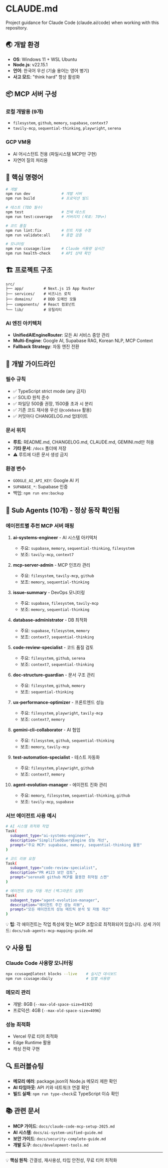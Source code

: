 # CLAUDE.md

Project guidance for Claude Code (claude.ai/code) when working with this repository.

## 🌏 개발 환경

- **OS**: Windows 11 + WSL Ubuntu
- **Node.js**: v22.15.1
- **언어**: 한국어 우선 (기술 용어는 영어 병기)
- **사고 모드**: "think hard" 항상 활성화

## 📦 MCP 서버 구성

### 로컬 개발용 (9개)

- `filesystem`, `github`, `memory`, `supabase`, `context7`
- `tavily-mcp`, `sequential-thinking`, `playwright`, `serena`

### GCP VM용

- AI 어시스턴트 전용 (파일시스템 MCP만 구현)
- 자연어 질의 처리용

## 🚀 핵심 명령어

```bash
# 개발
npm run dev              # 개발 서버
npm run build            # 프로덕션 빌드

# 테스트 (TDD 필수)
npm test                 # 전체 테스트
npm run test:coverage    # 커버리지 (목표: 70%+)

# 코드 품질
npm run lint:fix         # 린트 자동 수정
npm run validate:all     # 종합 검증

# 모니터링
npm run ccusage:live     # Claude 사용량 실시간
npm run health-check     # API 상태 확인
```

## 🏗️ 프로젝트 구조

```
src/
├── app/         # Next.js 15 App Router
├── services/    # 비즈니스 로직
├── domains/     # DDD 도메인 모듈
├── components/  # React 컴포넌트
└── lib/         # 유틸리티
```

### AI 엔진 아키텍처

- **UnifiedAIEngineRouter**: 모든 AI 서비스 중앙 관리
- **Multi-Engine**: Google AI, Supabase RAG, Korean NLP, MCP Context
- **Fallback Strategy**: 자동 엔진 전환

## 📝 개발 가이드라인

### 필수 규칙

- ✅ TypeScript strict mode (any 금지)
- ✅ SOLID 원칙 준수
- ✅ 파일당 500줄 권장, 1500줄 초과 시 분리
- ✅ 기존 코드 재사용 우선 (`@codebase` 활용)
- ✅ 커밋마다 CHANGELOG.md 업데이트

### 문서 위치

- **루트**: README.md, CHANGELOG.md, CLAUDE.md, GEMINI.md만 허용
- **기타 문서**: `/docs` 폴더에 저장
- ⚠️ 루트에 다른 문서 생성 금지

### 환경 변수

- `GOOGLE_AI_API_KEY`: Google AI 키
- `SUPABASE_*`: Supabase 인증
- 백업: `npm run env:backup`

## 🤖 Sub Agents (10개) - 정상 동작 확인됨

### 에이전트별 추천 MCP 서버 매핑

1. **ai-systems-engineer** - AI 시스템 아키텍처
   - 주요: `supabase`, `memory`, `sequential-thinking`, `filesystem`
   - 보조: `tavily-mcp`, `context7`

2. **mcp-server-admin** - MCP 인프라 관리
   - 주요: `filesystem`, `tavily-mcp`, `github`
   - 보조: `memory`, `sequential-thinking`

3. **issue-summary** - DevOps 모니터링
   - 주요: `supabase`, `filesystem`, `tavily-mcp`
   - 보조: `memory`, `sequential-thinking`

4. **database-administrator** - DB 최적화
   - 주요: `supabase`, `filesystem`, `memory`
   - 보조: `context7`, `sequential-thinking`

5. **code-review-specialist** - 코드 품질 검토
   - 주요: `filesystem`, `github`, `serena`
   - 보조: `context7`, `sequential-thinking`

6. **doc-structure-guardian** - 문서 구조 관리
   - 주요: `filesystem`, `github`, `memory`
   - 보조: `sequential-thinking`

7. **ux-performance-optimizer** - 프론트엔드 성능
   - 주요: `filesystem`, `playwright`, `tavily-mcp`
   - 보조: `context7`, `memory`

8. **gemini-cli-collaborator** - AI 협업
   - 주요: `filesystem`, `github`, `sequential-thinking`
   - 보조: `memory`, `tavily-mcp`

9. **test-automation-specialist** - 테스트 자동화
   - 주요: `filesystem`, `playwright`, `github`
   - 보조: `context7`, `memory`

10. **agent-evolution-manager** - 에이전트 진화 관리
    - 주요: `memory`, `filesystem`, `sequential-thinking`, `github`
    - 보조: `tavily-mcp`, `supabase`

### 서브 에이전트 사용 예시

```bash
# AI 시스템 최적화 작업
Task(
  subagent_type="ai-systems-engineer",
  description="SimplifiedQueryEngine 성능 개선",
  prompt="주요 MCP: supabase, memory, sequential-thinking 활용"
)

# 코드 리뷰 요청
Task(
  subagent_type="code-review-specialist",
  description="PR #123 보안 검토",
  prompt="serena와 github MCP를 활용한 취약점 스캔"
)

# 에이전트 성능 자동 개선 (백그라운드 실행)
Task(
  subagent_type="agent-evolution-manager",
  description="에이전트 주간 성능 리뷰",
  prompt="모든 에이전트의 성능 메트릭 분석 및 자동 개선"
)
```

💡 **팁**: 각 에이전트는 작업 특성에 맞는 MCP 조합으로 최적화되어 있습니다.
상세 가이드: `docs/sub-agents-mcp-mapping-guide.md`

## 💡 사용 팁

### Claude Code 사용량 모니터링

```bash
npx ccusage@latest blocks --live    # 실시간 대시보드
npm run ccusage:daily               # 일별 사용량
```

### 메모리 관리

- 개발: 8GB (`--max-old-space-size=8192`)
- 프로덕션: 4GB (`--max-old-space-size=4096`)

### 성능 최적화

- Vercel 무료 티어 최적화
- Edge Runtime 활용
- 캐싱 전략 구현

## 🔍 트러블슈팅

- **메모리 에러**: package.json의 Node.js 메모리 제한 확인
- **AI 타임아웃**: API 키와 네트워크 연결 확인
- **빌드 실패**: `npm run type-check`로 TypeScript 이슈 확인

## 📚 관련 문서

- **MCP 가이드**: `docs/claude-code-mcp-setup-2025.md`
- **AI 시스템**: `docs/ai-system-unified-guide.md`
- **보안 가이드**: `docs/security-complete-guide.md`
- **개발 도구**: `docs/development-tools.md`

---

💡 **핵심 원칙**: 간결성, 재사용성, 타입 안전성, 무료 티어 최적화
